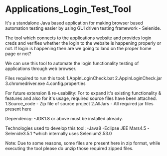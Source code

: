 # Applications_Login_Test_Tool
It's a standalone Java based application for making browser based automation testing easier by using GUI driven testing framework - Selenide.

The tool which connects to the applications website and provides login creds and verifies whether the login to the website is happening properly or not. If login is happening then are we going to land on the proper home page or not?

We can use this tool to automate the login functionality testing of applications through web browser.

Files required to run this tool:
1.ApplnLoginCheck.bat
2.ApplnLoginCheck.jar
3.chromedriver.exe
4.config.properties

For future extension & re-usability:
For to expand it's existing functionality & features and also for it's usage, required source files have been attached.
1.Source_code - Zip file of source project 
2.AllJars - All required jar files present here

Dependency:
-JDK1.8 or above must be installed already.

Technologies used to develop this tool:
-Java8
-Eclipse JEE Mars4.5
-Selenide3.5.1
 *which internally uses Selenium2.53.0

Note: Due to some reasons, some files are present here in zip format, while executing the tool please do unzip those required zipped files.

